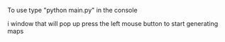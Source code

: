 To use type "python main.py" in the console

i window that will pop up press the left mouse button to start generating maps
